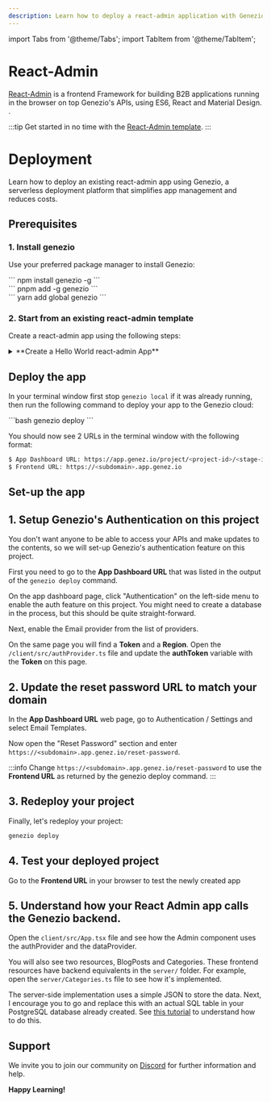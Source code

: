 ```yaml
---
description: Learn how to deploy a react-admin application with Genezio.
---
```


import Tabs from '@theme/Tabs';
import TabItem from '@theme/TabItem';

# React-Admin

<head>
    <title>React-Admin | Genezio Documentation</title>
</head>

[React-Admin](https://marmelab.com/react-admin/) is a frontend Framework for building B2B applications running in the browser on top Genezio's APIs, using ES6, React and Material Design.
.

:::tip
Get started in no time with the [React-Admin template](https://app.genez.io/start/deploy?repository=https://github.com/Genez-io/react-admin-getting-started).
:::

# Deployment

Learn how to deploy an existing react-admin app using Genezio, a serverless deployment platform that simplifies app management and reduces costs.


## Prerequisites

### 1. Install genezio

Use your preferred package manager to install Genezio:

<Tabs>
  <TabItem className="tab-item" value="npm" label="npm">
<div id="step1-install-npm">
  ```
  npm install genezio -g
  ```
  </div>
  </TabItem>
  <TabItem className="tab-item" value="pnpm" label="pnpm">
  <div id="step1-install-pnpm">
  ```
  pnpm add -g genezio
  ```
  </div>
  </TabItem>
  <TabItem  className="tab-item" value="yarn" label="yarn">
  <div id="step1-install-yarn">
  ```
  yarn add global genezio
  ```
  </div>
  </TabItem>
</Tabs>

### 2. Start from an existing react-admin template

Create a react-admin app using the following steps:

<details>
  <summary>**Create a Hello World react-admin App**</summary>

<h3> 1. Fork our react-admin template repository on github </h3>

Go to https://github.com/Genez-io/react-admin-getting-started/fork and fork the repo.


<h3> 2. Clone the newly created repository locally </h3>


```bash
git clone YOUR_REPO_URL
cd react-admin-getting-started
```

<h3> 3. Run the react-admin App locally </h3>

Run the following command to start the react-admin app:

<div>
  ```bash
  genezio local
  ```
</div>

<h3> 4. Test the react-admin App locally </h3>

Open a web browser and navigate to http://localhost:5173/ to see the app running.

</details>

## Deploy the app

In your terminal window first stop `genezio local` if it was already running, then run the following command to deploy your app to the Genezio cloud:

<div>
  ```bash
  genezio deploy
  ```
</div>

You should now see 2 URLs in the terminal window with the following format:

```bash
$ App Dashboard URL: https://app.genez.io/project/<project-id>/<stage-id>
$ Frontend URL: https://<subdomain>.app.genez.io
```

## Set-up the app

## 1. Setup Genezio's Authentication on this project

You don't want anyone to be able to access your APIs and make updates to the contents, so we will set-up Genezio's authentication feature on this project.

First you need to go to the **App Dashboard URL** that was listed in the output of the `genezio deploy` command.

On the app dashboard page, click "Authentication" on the left-side menu to enable the auth feature on this project. You might need to create a database in the process, but this should be quite straight-forward.

Next, enable the Email provider from the list of providers.

On the same page you will find a **Token** and a **Region**. Open the `/client/src/authProvider.ts` file and update the **authToken** variable with the **Token** on this page.

## 2. Update the reset password URL to match your domain

In the **App Dashboard URL** web page, go to Authentication / Settings and select Email Templates.

Now open the "Reset Password" section and enter `https://<subdomain>.app.genez.io/reset-password`.

:::info
Change `https://<subdomain>.app.genez.io/reset-password` to use the **Frontend URL** as returned by the genezio deploy command.
:::

## 3. Redeploy your project

Finally, let's redeploy your project:

```bash
genezio deploy
```

## 4. Test your deployed project

Go to the **Frontend URL** in your browser to test the newly created app

## 5. Understand how your React Admin app calls the Genezio backend.

Open the `client/src/App.tsx` file and see how the Admin component uses the authProvider and the dataProvider.

You will also see two resources, BlogPosts and Categories. These frontend resources have backend equivalents in the `server/` folder. For example, open the `server/Categories.ts` file to see how it's implemented.

The server-side implementation uses a simple JSON to store the data. Next, I encourage you to go and replace this with an actual SQL table in your PostgreSQL database already created. See [this tutorial](/docs/tutorials//connect-to-postgres.md) to understand how to do this.

## Support <a href="#support" id="support"></a>

We invite you to join our community on [Discord](https://discord.gg/uc9H5YKjXv) for further information and help.

**Happy Learning!**
